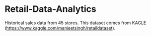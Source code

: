 # Retail-Data-Analytics
Historical sales data from 45 stores. This dataset comes from KAGLE (https://www.kaggle.com/manjeetsingh/retaildataset).
